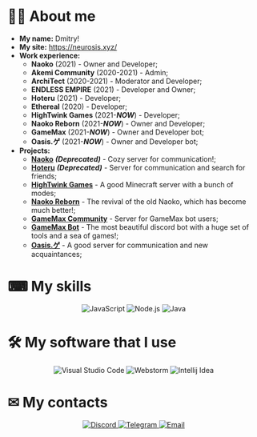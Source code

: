 

# 👨‍💻 About me

* **My name:** Dmitry!
* **My site:** https://neurosis.xyz/
* **Work experience:**
    - **Naoko** (2021) - Owner and Developer;
    - **Akemi Community** (2020-2021) - Admin;
    - **ArchiTect** (2020-2021) - Moderator and Developer;
    - **ENDLESS EMPIRE** (2021) - Developer and Owner;
    - **Hoteru** (2021) - Developer;
    - **Ethereal** (2020) - Developer;
    - **HighTwink Games** (2021-***NOW***) - Developer;
    - **Naoko Reborn** (2021-***NOW***) - Owner and Developer;
    - **GameMax** (2021-***NOW***) - Owner and Developer bot;
    - **Oasis.ゲ** (2021-***NOW***) - Owner and Developer bot;
* **Projects:**
    - [**Naoko**](https://discord.gg/SfRmKNjh6b) ***(Deprecated)*** - Cozy server for communication!;
    - [**Hoteru**](https://discord.gg/SfRmKNjh6b) ***(Deprecated)*** - Server for communication and search for friends;
    - [**HighTwink Games**](https://discord.gg/YP432z25UM) - A good Minecraft server with a bunch of modes;
    - [**Naoko Reborn**](https://discord.gg/pSXKf5J7Dc) - The revival of the old Naoko, which has become much better!;
    - [**GameMax Community**](https://discord.gg/tvfjpjYc7c) - Server for GameMax bot users;
    - [**GameMax Bot**](https://neurosis.xyz/gamemax) - The most beautiful discord bot with a huge set of tools and a sea of games!;
    - [**Oasis.ゲ**](https://discord.gg/9YRzDnmgFP) - A good server for communication and new acquaintances;

# ⌨ My skills
<p align="center">
    <img alt="JavaScript" src="https://img.shields.io/badge/JavaScript-F7DF1E?&style=for-the-badge&logo=JavaScript&logoColor=222222" />
    <img alt="Node.js" src="https://img.shields.io/badge/Node.js-339933?style=for-the-badge&logo=Node.js&logoColor=white" />
    <img alt="Java" src="https://img.shields.io/badge/Java-292929?style=for-the-badge&logo=Java&logoColor=e91f32" />

</p>

# 🛠 My software that I use
<p align="center">
    <img alt="Visual Studio Code" src="https://img.shields.io/badge/Visual%20Studio%20Code-007ACC?&style=for-the-badge&logo=Visual-Studio-Code&logoColor=white" />
    <img alt="Webstorm" src="https://img.shields.io/badge/Webstorm%20-4B32C3?&style=for-the-badge&logo=Webstorm&logoColor=white" />
    <img alt="Intellij Idea" src="https://img.shields.io/badge/Intellij Idea%20%20-fe315d?&style=for-the-badge&logo=Intellij-Idea&logoColor=white" />
</p>

# ✉ My contacts
<p align= "center">
    <a href="https://discord.gg/pSXKf5J7Dc"> <img alt="Discord" src="https://img.shields.io/badge/Discord-7289DA?&style=for-the-badge&logo=Discord&logoColor=white" /> </a>
    <a href="https://t.me/neurosiyes"> <img alt="Telegram" src="https://img.shields.io/badge/Telegram-26A5E4?&style=for-the-badge&logo=Telegram&logoColor=white" /> </a>
    <a href="mailto:Harume-outlook.com"> <img alt="Email" src="https://img.shields.io/badge/Email-EA4335?&style=for-the-badge&logo=Gmail&logoColor=white" /> </a>
</p>
